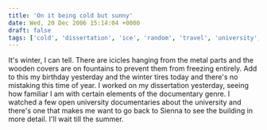 ```yaml
---
title: 'On it being cold but sunny'
date: Wed, 20 Dec 2006 15:14:04 +0000
draft: false
tags: ['cold', 'dissertation', 'ice', 'random', 'travel', 'university', 'winter']
---
```


It's winter, I can tell. There are icicles hanging from the metal parts and the wooden covers are on fountains to prevent them from freezing entirely. Add to this my birthday yesterday and the winter tires today and there's no mistaking this time of year. I worked on my dissertation yesterday, seeing how familiar I am with certain elements of the documentary genre. I watched a few open university documentaries about the university and there's one that makes me want to go back to Sienna to see the building in more detail. I'll wait till the summer.